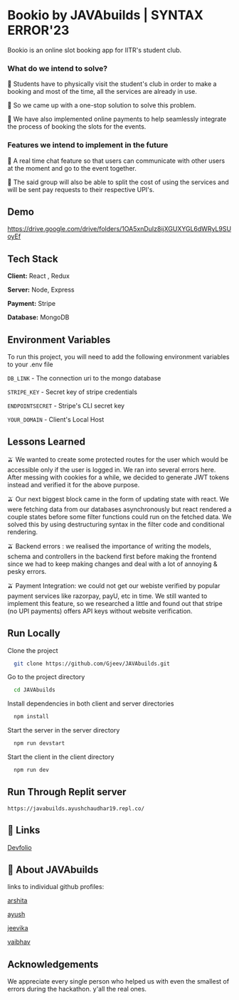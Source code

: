 # Bookio by JAVAbuilds | SYNTAX ERROR'23

Bookio is an online slot booking app for IITR's student club.

### What do we intend to solve?

🍡 Students have to physically visit the student's club in order to make a booking and most of the time, all the services are already in use.

🍡 So we came up with a one-stop solution to solve this problem.

🍡 We have also implemented online payments to help seamlessly integrate the process of booking the slots for the events.

### Features we intend to implement in the future

🦕 A real time chat feature so that users can communicate with other users at the moment and go to the event together.

🦕 The said group will also be able to split the cost of using the services and will be sent pay requests to their respective UPI's.

## Demo

https://drive.google.com/drive/folders/1OA5xnDuIz8ijXGUXYGL6dWRyL9SUoyEf

## Tech Stack

**Client:** React , Redux

**Server:** Node, Express

**Payment:** Stripe

**Database:** MongoDB

## Environment Variables

To run this project, you will need to add the following environment variables to your .env file

`DB_LINK` - The connection uri to the mongo database

`STRIPE_KEY` - Secret key of stripe credentials

`ENDPOINTSECRET` - Stripe's CLI secret key

`YOUR_DOMAIN` - Client's Local Host

## Lessons Learned

🫒 We wanted to create some protected routes for the user which would be accessible only if the user is logged in. We ran into several errors here. After messing with cookies for a while, we decided to generate JWT tokens instead and verified it for the above purpose.

🫒 Our next biggest block came in the form of updating state with react. We were fetching data from our databases asynchronously but react rendered a couple states before some filter functions could run on the fetched data. We solved this by using destructuring syntax in the filter code and conditional rendering.

🫒 Backend errors : we realised the importance of writing the models, schema and controllers in the backend first before making the frontend since we had to keep making changes and deal with a lot of annoying & pesky errors.

🫒 Payment Integration: we could not get our webiste verified by popular payment services like razorpay, payU, etc in time. We still wanted to implement this feature, so we researched a little and found out that stripe (no UPI payments) offers API keys without website verification.

## Run Locally

Clone the project

```bash
  git clone https://github.com/Gjeev/JAVAbuilds.git
```

Go to the project directory

```bash
  cd JAVAbuilds
```

Install dependencies in both client and server directories

```bash
  npm install
```

Start the server in the server directory

```bash
  npm run devstart
```

Start the client in the client directory

```bash
  npm run dev
```

## Run Through Replit server
```
https://javabuilds.ayushchaudhar19.repl.co/
```

## 🔗 Links

[Devfolio](https://devfolio.co/projects/bookio-by-javabuilds-4937)

## 🚀 About JAVAbuilds

links to individual github profiles:

[arshita](https://github.com/ArshDawra)

[ayush](https://github.com/Ayush0Chaudhary)

[jeevika](https://github.com/Gjeev)

[vaibhav](https://github.com/psionic08)

## Acknowledgements

We appreciate every single person who helped us with even the smallest of errors during the hackathon. y'all the real ones.
